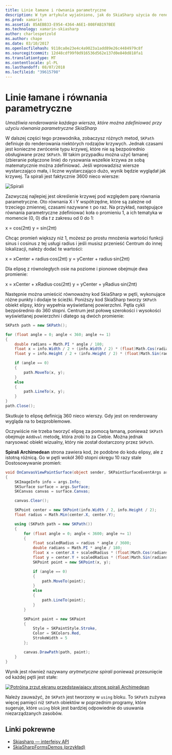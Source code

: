 ```yaml
---
title: Linie łamane i równania parametryczne
description: W tym artykule wyjaśniono, jak do SkiaSharp użycia do renderowania wiersza można zdefiniować przy użyciu równania parametryczne i przedstawia to z przykładowym kodem.
ms.prod: xamarin
ms.assetid: 85AEBB33-E954-4364-A6E1-808FAB197BEE
ms.technology: xamarin-skiasharp
author: charlespetzold
ms.author: chape
ms.date: 03/10/2017
ms.openlocfilehash: 9118ca8e23e4c4a9023a1add89e26c4484979c8f
ms.sourcegitcommit: 12d48cdf99f0d916536d562e137d0e840d818fa1
ms.translationtype: MT
ms.contentlocale: pl-PL
ms.lasthandoff: 08/07/2018
ms.locfileid: "39615798"
---
```

# <a name="polylines-and-parametric-equations"></a>Linie łamane i równania parametryczne

_Umożliwia renderowanie każdego wiersza, które można zdefiniować przy użyciu równania parametryczne SkiaSharp_

W dalszej części tego przewodnika, zobaczysz różnych metod, `SKPath` definiuje do renderowania niektórych rodzajów krzywych. Jednak czasami jest konieczne zwrócenie typu krzywej, które nie są bezpośrednio obsługiwane przez `SKPath`. W takim przypadku można użyć łamanej (zbieranie połączone linie) do rysowania wszelkie krzywa ze sobą matematycznie można zdefiniować. Jeśli wprowadzisz wiersze wystarczająco mała, i liczne wystarczająco dużo, wynik będzie wyglądał jak krzywej. Ta spirali jest faktycznie 3600 nieco wiersze:

![](polylines-images/spiralexample.png "Spirali")

Zazwyczaj najlepiej jest określenie krzywej pod względem parę równania parametryczne. Oto równania X i Y współrzędne, które są zależne od trzeciego zmiennej, czasami nazywane `t` po raz. Na przykład, następujące równania parametryczne zdefiniować koła o promieniu 1, a ich tematyka w momencie (0, 0) dla *t* z zakresu od 0 do 1:

 x = cos(2πt) y = sin(2πt)

 Chcąc promień większy niż 1, możesz po prostu mnożenia wartości funkcji sinus i cosinus z tej usługi radius i jeśli musisz przenieść Centrum do innej lokalizacji, należy dodać te wartości:

 x = xCenter + radius·cos(2πt) y = yCenter + radius·sin(2πt)

Dla elipsę z równoległych osie na poziome i pionowe obejmuje dwa promienie:

x = xCenter + xRadius·cos(2πt) y = yCenter + yRadius·sin(2πt)

Następnie można umieścić równoważny kod SkiaSharp w pętli, wykonujące różne punkty i dodaje te ścieżki. Poniższy kod SkiaSharp tworzy `SKPath` obiekt elipsy, który wypełnia wyświetlanej powierzchni. Pętla cykli bezpośrednio do 360 stopni. Centrum jest połowę szerokości i wysokości wyświetlanej powierzchni i dlatego są dwóch promienie:

```csharp
SKPath path = new SKPath();

for (float angle = 0; angle < 360; angle += 1)
{
    double radians = Math.PI * angle / 180;
    float x = info.Width / 2 + (info.Width / 2) * (float)Math.Cos(radians);
    float y = info.Height / 2 + (info.Height / 2) * (float)Math.Sin(radians);

    if (angle == 0)
    {
        path.MoveTo(x, y);
    }
    else
    {
        path.LineTo(x, y);
    }
}
path.Close();
```

Skutkuje to elipsę definicją 360 nieco wierszy. Gdy jest on renderowany wygląda na to bezproblemowe.

Oczywiście nie trzeba tworzyć elipsę za pomocą łamaną, ponieważ `SKPath` obejmuje `AddOval` metodę, która zrobi to za Ciebie. Można jednak narysować obiekt wizualny, który nie został dostarczony przez `SKPath`.

**Spirali Archimedean** strona zawiera kod, że podobne do kodu elipsy, ale z istotną różnicą. Go w pętli wokół 360 stopni okręgu 10 razy stale Dostosowywanie promień:

```csharp
void OnCanvasViewPaintSurface(object sender, SKPaintSurfaceEventArgs args)
{
    SKImageInfo info = args.Info;
    SKSurface surface = args.Surface;
    SKCanvas canvas = surface.Canvas;

    canvas.Clear();

    SKPoint center = new SKPoint(info.Width / 2, info.Height / 2);
    float radius = Math.Min(center.X, center.Y);

    using (SKPath path = new SKPath())
    {
        for (float angle = 0; angle < 3600; angle += 1)
        {
            float scaledRadius = radius * angle / 3600;
            double radians = Math.PI * angle / 180;
            float x = center.X + scaledRadius * (float)Math.Cos(radians);
            float y = center.Y + scaledRadius * (float)Math.Sin(radians);
            SKPoint point = new SKPoint(x, y);

            if (angle == 0)
            {
                path.MoveTo(point);
            }
            else
            {
                path.LineTo(point);
            }
        }

        SKPaint paint = new SKPaint
        {
            Style = SKPaintStyle.Stroke,
            Color = SKColors.Red,
            StrokeWidth = 5
        };

        canvas.DrawPath(path, paint);
    }
}
```

Wynik jest również nazywany *arytmetyczne spirali* ponieważ przesunięcie od każdej pętli jest stałe:

[![](polylines-images/archimedeanspiral-small.png "Potrójna zrzut ekranu przedstawiający stronę spirali Archimedean")](polylines-images/archimedeanspiral-large.png#lightbox "Potrójna zrzut ekranu przedstawiający stronę spirali Archimedean")

Należy zauważyć, że `SKPath` jest tworzony w `using` bloku. To `SKPath` zużywa więcej pamięci niż `SKPath` obiektów w poprzednim programy, które sugeruje, które `using` blok jest bardziej odpowiednie do usuwania niezarządzanych zasobów.


## <a name="related-links"></a>Linki pokrewne

- [Skiasharp — interfejsy API](https://developer.xamarin.com/api/root/SkiaSharp/)
- [SkiaSharpFormsDemos (przykład)](https://developer.xamarin.com/samples/xamarin-forms/SkiaSharpForms/Demos/)
